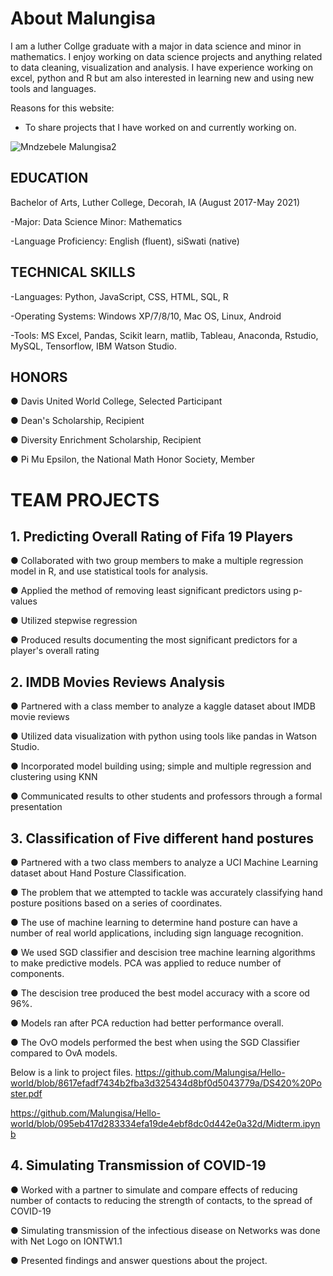 # About Malungisa
I am a luther Collge graduate with a major in data science and minor in mathematics. I enjoy working on data science projects and anything related to data cleaning, visualization and analysis. I have experience working on excel, python and R but am also interested in learning new and using new tools and languages.

Reasons for this website:
- To share projects that I have worked on and currently working on.

![Mndzebele Malungisa2](https://user-images.githubusercontent.com/73528630/103179329-75733480-4850-11eb-9efb-58472a077bcf.JPG)


## EDUCATION
Bachelor of Arts, Luther College, Decorah, IA (August 2017-May 2021)

-Major: Data Science   Minor: Mathematics

-Language Proficiency:  English (fluent), siSwati (native)

## TECHNICAL SKILLS 
-Languages: Python, JavaScript, CSS, HTML, SQL, R

-Operating Systems: Windows XP/7/8/10, Mac OS, Linux, Android

-Tools: MS Excel, Pandas, Scikit learn, matlib, Tableau, Anaconda, Rstudio, MySQL, Tensorflow, IBM Watson Studio.

## HONORS

●	Davis United World College, Selected Participant  

●	Dean's Scholarship, Recipient              

●	Diversity Enrichment Scholarship, Recipient

●	Pi Mu Epsilon, the National Math Honor Society, Member

# TEAM PROJECTS

## 1. Predicting Overall Rating of Fifa 19 Players

●	Collaborated with two group members to make a multiple regression model in R, and use statistical tools for analysis.

●	Applied the method of removing least significant predictors using p-values

●	Utilized stepwise regression

●	Produced results documenting the most significant predictors for a player's overall rating

## 2. IMDB Movies Reviews Analysis

●	Partnered with a class member to analyze a kaggle dataset about IMDB movie reviews

●	Utilized data visualization with python using tools like pandas in Watson Studio.

●	Incorporated model building using; simple and multiple regression and clustering using KNN

●	Communicated results to other students and professors through a formal presentation

## 3. Classification of Five different hand postures

●	Partnered with a two class members to analyze a UCI Machine Learning dataset about Hand Posture Classification. 

●	The problem that we attempted to tackle was accurately classifying hand posture positions based on a series of coordinates. 

●	The use of machine learning to determine hand posture can have a number of real world applications, including sign language recognition.

●	We used SGD classifier and descision tree machine learning algorithms to make predictive models. PCA was applied to reduce number of components.

●	The descision tree produced the best model accuracy with a score od 96%.

●	Models ran after PCA reduction had better performance overall.

●	The OvO models performed the best when using the SGD Classifier compared to OvA models. 

Below is a link to project files.
https://github.com/Malungisa/Hello-world/blob/8617efadf7434b2fba3d325434d8bf0d5043779a/DS420%20Poster.pdf

https://github.com/Malungisa/Hello-world/blob/095eb417d283334efa19de4ebf8dc0d442e0a32d/Midterm.ipynb

## 4. Simulating Transmission of COVID-19

●	Worked with a partner to simulate and compare effects of reducing number of contacts to reducing the strength of contacts, to the spread of COVID-19

●	Simulating transmission of the infectious disease on Networks was done with Net Logo on IONTW1.1

●	Presented findings and answer questions about the project.


